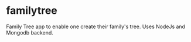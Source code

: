 # familytree
Family Tree app to enable one create their family's tree. Uses NodeJs and Mongodb backend.
